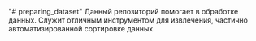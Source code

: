"# preparing_dataset" 
Данный репозиторий помогает в обработке данных. Служит отличным инструментом для извлечения, частично автоматизированной сортировке данных.
